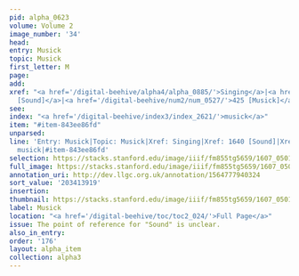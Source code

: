 ```yaml
---
pid: alpha_0623
volume: Volume 2
image_number: '34'
head:
entry: Musick
topic: Musick
first_letter: M
page:
add:
xref: "<a href='/digital-beehive/alpha4/alpha_0885/'>Singing</a>|<a href='/digital-beehive/num7/num_2497/'>1640
  [Sound]</a>|<a href='/digital-beehive/num2/num_0527/'>425 [Musick]</a>"
see:
index: "<a href='/digital-beehive/index3/index_2621/'>musick</a>"
item: "#item-843ee86fd"
unparsed:
line: 'Entry: Musick|Topic: Musick|Xref: Singing|Xref: 1640 [Sound]|Xref: 425 [Musick]|Index:
  musick|#item-843ee86fd'
selection: https://stacks.stanford.edu/image/iiif/fm855tg5659/1607_0501/702,3919,3035,557/full/0/default.jpg
full_image: https://stacks.stanford.edu/image/iiif/fm855tg5659/1607_0501/full/full/0/default.jpg
annotation_uri: http://dev.llgc.org.uk/annotation/1564777940324
sort_value: '203413919'
insertion:
thumbnail: https://stacks.stanford.edu/image/iiif/fm855tg5659/1607_0501/702,3919,600,180/250,/0/default.jpg
label: Musick
location: "<a href='/digital-beehive/toc/toc2_024/'>Full Page</a>"
issue: The point of reference for "Sound" is unclear.
also_in_entry:
order: '176'
layout: alpha_item
collection: alpha3
---
```


